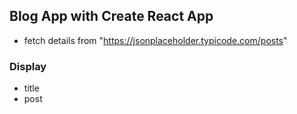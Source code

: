 ## Blog App with Create React App
- fetch details from "https://jsonplaceholder.typicode.com/posts"
### Display
- title
- post